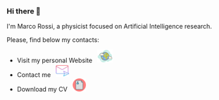 ### Hi there 👋

I'm Marco Rossi, a physicist focused on Artificial Intelligence research.

Please, find below my contacts:

- Visit my personal Website &nbsp; <a href="https://marcorossi.dev"> <img src="assets/icons/world-icon.png" height="30" /> </a>
- Contact me &nbsp; <a href="mailto:rssmrc.11@gmail.com"> <img src="assets/icons/mail-icon.png" height="30" /> </a>
- Download my CV &nbsp;  <a href="https://raw.githubusercontent.com/marcorossi5/resume/latest/resume_industry_en_marco_rossi.pdf"> <img src="assets/icons/resume-icon.png" height="30" /> </a>

<!--
**marcorossi5/marcorossi5** is a ✨ _special_ ✨ repository because its `README.md` (this file) appears on your GitHub profile.

Here are some ideas to get you started:

- 🔭 I’m currently working on ...
- 🌱 I’m currently learning ...
- 👯 I’m looking to collaborate on ...
- 🤔 I’m looking for help with ...
- 💬 Ask me about ...
- 📫 How to reach me: ...
- 😄 Pronouns: ...
- ⚡ Fun fact: ...
-->
